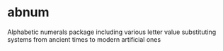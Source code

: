 abnum
=====

Alphabetic numerals package including various letter value substituting systems from ancient times to modern artificial ones
